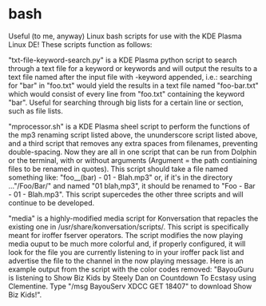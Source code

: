 # bash
Useful (to me, anyway) Linux bash scripts for use with the KDE Plasma Linux DE!
These scripts function as follows:

"txt-file-keyword-search.py" is a KDE Plasma python script to search through a text file for a keyword or keywords and will output the results to a text file named after the input file with -keyword appended, i.e.: searching for "bar" in "foo.txt" would yield the results in a text file named "foo-bar.txt" which would consist of every line from "foo.txt" containing the keyword "bar".  Useful for searching through big lists for a certain line or section, such as file lists.  

"mprocessor.sh" is a KDE Plasma sheel script to perform the functions of the mp3 renaming script listed above, the ununderscore script listed above, and a third script that removes any extra spaces from filenames, preventing double-spacing.  Now they are all in one script that can be run from Dolphin or the terminal, with or without arguments (Argument = the path contiaining files to be renamed in quotes).  This script should take a file named something like: "foo__(bar)  - 01  -  Blah.mp3" or, if it's in the directory ..."/Foo/Bar/" and named "01 blah,mp3", it should be renamed to "Foo - Bar - 01 - Blah.mp3".  This script supercedes the other three scripts and will continue to be developed.

"media" is a highly-modified media script for Konversation that repacles the existing one in /usr/share/konversation/scripts/.  This script is specifically meant for iroffer fserver operators.  The script modifies the now playing media ouput to be much more colorful and, if properly configured, it will look for the file you are currently listening to in your iroffer pack list and advertise the file to the channel in the now playing message.  Here is an example output from the script with the color codes removed: "BayouGuru is listening to Show Biz Kids by Steely Dan on Countdown To Ecstasy using Clementine. Type "/msg BayouServ XDCC GET 18407" to download Show Biz Kids!".
